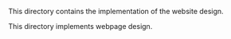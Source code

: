 This directory contains the implementation of the website design.

This directory implements webpage design.

